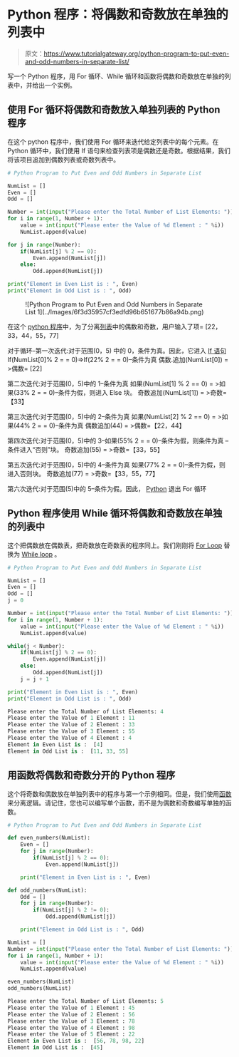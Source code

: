 # Python 程序：将偶数和奇数放在单独的列表中

> 原文：<https://www.tutorialgateway.org/python-program-to-put-even-and-odd-numbers-in-separate-list/>

写一个 Python 程序，用 For 循环、While 循环和函数将偶数和奇数放在单独的列表中，并给出一个实例。

## 使用 For 循环将偶数和奇数放入单独列表的 Python 程序

在这个 python 程序中，我们使用 For 循环来迭代给定列表中的每个元素。在 Python 循环中，我们使用 If 语句来检查列表项是偶数还是奇数。根据结果，我们将该项目追加到偶数列表或奇数列表中。

```py
# Python Program to Put Even and Odd Numbers in Separate List

NumList = []
Even = []
Odd = []

Number = int(input("Please enter the Total Number of List Elements: "))
for i in range(1, Number + 1):
    value = int(input("Please enter the Value of %d Element : " %i))
    NumList.append(value)

for j in range(Number):
    if(NumList[j] % 2 == 0):
        Even.append(NumList[j])
    else:
        Odd.append(NumList[j])

print("Element in Even List is : ", Even)
print("Element in Odd List is : ", Odd)
```

<figure class="wp-block-image">![Python Program to Put Even and Odd Numbers in Separate List 1](../Images/6f3d35957cf3edfd96b651677b86a94b.png)</figure>

在这个 [python 程序](https://www.tutorialgateway.org/python-programming-examples/)中，为了分离[列表](https://www.tutorialgateway.org/python-list/)中的偶数和奇数，用户输入了项= [22，33，44，55，77]

对于循环–第一次迭代:对于范围(0，5)
中的 0，条件为真。因此，它进入 [If 语句](https://www.tutorialgateway.org/python-if-statement/)
If(NumList[0]% 2 = = 0)=>If(22% 2 = = 0)–条件为真
偶数.追加(NumList[0]) = >偶数= [22]

第二次迭代:对于范围(0，5)中的 1–条件为真
如果(NumList[1] % 2 == 0) = >如果(33% 2 = = 0)–条件为假，则进入 Else 块。
奇数追加(NumList[1]) = >奇数=【33】

第三次迭代:对于范围(0，5)中的 2–条件为真
如果(NumList[2] % 2 == 0) = >如果(44% 2 = = 0)–条件为真
偶数追加(44) = >偶数=【22，44】

第四次迭代:对于范围(0，5)中的 3–如果(55% 2 = = 0)–条件为假，则条件为真
–条件进入“否则”块。
奇数追加(55) = >奇数=【33，55】

第五次迭代:对于范围(0，5)中的 4–条件为真
如果(77% 2 = = 0)–条件为假，则进入否则块。
奇数追加(77) = >奇数=【33，55，77】

第六次迭代:对于范围(5)中的 5–条件为假。因此， [Python](https://www.tutorialgateway.org/python-tutorial/) 退出 For 循环

## Python 程序使用 While 循环将偶数和奇数放在单独的列表中

这个把偶数放在偶数表，把奇数放在奇数表的程序同上。我们刚刚将 [For Loop](https://www.tutorialgateway.org/python-for-loop/) 替换为 [While loop](https://www.tutorialgateway.org/python-while-loop/) 。

```py
# Python Program to Put Even and Odd Numbers in Separate List

NumList = []
Even = []
Odd = []
j = 0

Number = int(input("Please enter the Total Number of List Elements: "))
for i in range(1, Number + 1):
    value = int(input("Please enter the Value of %d Element : " %i))
    NumList.append(value)

while(j < Number):
    if(NumList[j] % 2 == 0):
        Even.append(NumList[j])
    else:
        Odd.append(NumList[j])
    j = j + 1

print("Element in Even List is : ", Even)
print("Element in Odd List is : ", Odd)
```

```py
Please enter the Total Number of List Elements: 4
Please enter the Value of 1 Element : 11
Please enter the Value of 2 Element : 33
Please enter the Value of 3 Element : 55
Please enter the Value of 4 Element : 4
Element in Even List is :  [4]
Element in Odd List is :  [11, 33, 55]
```

## 用函数将偶数和奇数分开的 Python 程序

这个将奇数和偶数放在单独列表中的程序与第一个示例相同。但是，我们使用[函数](https://www.tutorialgateway.org/functions-in-python/)来分离逻辑。请记住，您也可以编写单个函数，而不是为偶数和奇数编写单独的函数。

```py
# Python Program to Put Even and Odd Numbers in Separate List

def even_numbers(NumList):
    Even = []
    for j in range(Number):
        if(NumList[j] % 2 == 0):
            Even.append(NumList[j])

    print("Element in Even List is : ", Even)

def odd_numbers(NumList):
    Odd = []
    for j in range(Number):
        if(NumList[j] % 2 != 0):
            Odd.append(NumList[j])

    print("Element in Odd List is : ", Odd)

NumList = []
Number = int(input("Please enter the Total Number of List Elements: "))
for i in range(1, Number + 1):
    value = int(input("Please enter the Value of %d Element : " %i))
    NumList.append(value)

even_numbers(NumList)
odd_numbers(NumList)
```

```py
Please enter the Total Number of List Elements: 5
Please enter the Value of 1 Element : 45
Please enter the Value of 2 Element : 56
Please enter the Value of 3 Element : 78
Please enter the Value of 4 Element : 98
Please enter the Value of 5 Element : 22
Element in Even List is :  [56, 78, 98, 22]
Element in Odd List is :  [45]
```